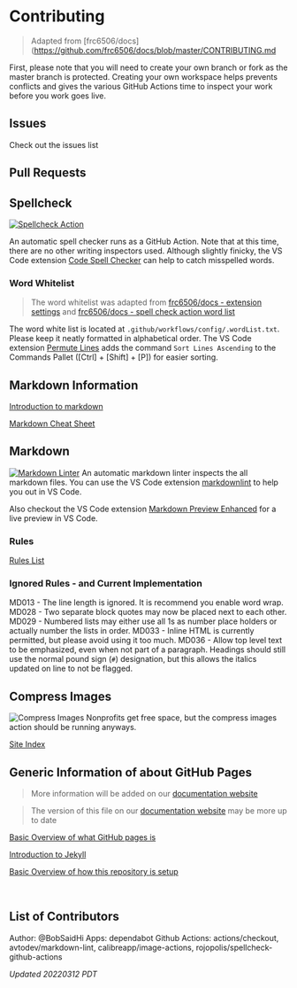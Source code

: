 # Contributing

> Adapted from [frc6506/docs](https://github.com/frc6506/docs/blob/master/CONTRIBUTING.md

First, please note that you will need to create your own branch or fork as the master branch is protected.  Creating your own workspace helps prevents conflicts and gives the various GitHub Actions time to inspect your work before you work goes live.

## Issues

Check out the issues list

## Pull Requests

## Spellcheck

[![Spellcheck Action](https://github.com/frc6506/frc6506.github.io/actions/workflows/spell.yml/badge.svg)](https://github.com/frc6506/frc6506.github.io/actions/workflows/spell.yml)

An automatic spell checker runs as a GitHub Action.  Note that at this time, there are no other writing inspectors used.  Although slightly finicky, the VS Code extension [Code Spell Checker](https://marketplace.visualstudio.com/items?itemName=streetsidesoftware.code-spell-checker) can help to catch misspelled words.

### Word Whitelist

> The word whitelist was adapted from [frc6506/docs - extension settings](https://github.com/frc6506/docs/blob/master/.vscode/settings.json) and [frc6506/docs - spell check action word list](https://github.com/frc6506/docs/blob/master/.github/workflows/config/.wordList.txt)

The word white list is located at `.github/workflows/config/.wordList.txt`.  Please keep it neatly formatted in alphabetical order.  The VS Code extension [Permute Lines](https://marketplace.visualstudio.com/items?itemName=earshinov.permute-lines) adds the command `Sort Lines Ascending` to the Commands Pallet ([Ctrl] + [Shift] + [P]) for easier sorting.

## Markdown Information

[Introduction to markdown](https://www.markdownguide.org/getting-started/)

[Markdown Cheat Sheet](https://www.markdownguide.org/cheat-sheet/)

## Markdown

[![Markdown Linter](https://github.com/frc6506/frc6506.github.io/actions/workflows/markdownwonLinter.yml/badge.svg)](https://github.com/frc6506/frc6506.github.io/actions/workflows/markdownwonLinter.yml)
An automatic markdown linter inspects the all markdown files.  You can use the VS Code extension [markdownlint](https://marketplace.visualstudio.com/items?itemName=DavidAnson.vscode-markdownlint) to help you out in VS Code.

Also checkout the VS Code extension [Markdown Preview Enhanced](https://marketplace.visualstudio.com/items?itemName=shd101wyy.markdown-preview-enhanced) for a live preview in VS Code.

### Rules

[Rules List](https://github.com/DavidAnson/markdownlint/blob/main/doc/Rules.md})

### Ignored Rules - and Current Implementation

MD013 - The line length is ignored.  It is recommend you enable word wrap.
MD028 - Two separate block quotes may now be placed next to each other.
MD029 - Numbered lists may either use all 1s as number place holders or actually number the lists in order.
MD033 - Inline HTML is currently permitted, but please avoid using it too much.
MD036 - Allow top level text to be emphasized, even when not part of a paragraph.  Headings should still use the normal pound sign (`#`) designation, but this allows the italics updated on line to not be flagged.

## Compress Images

![Compress Images](https://github.com/frc6506/docs/workflows/Compress%20Images/badge.svg)
Nonprofits get free space, but the compress images action should be running anyways.

[Site Index](https://frc6506.github.io/docs/index)

## Generic Information of about GitHub Pages

> More information will be added on our [documentation website](https://frc6506.github.io/docs/)

> The version of this file on our [documentation website](https://github.com/frc6506/docs/blob/master/CONTRIBUTING.md) may be more up to date

[Basic Overview of what GitHub pages is](https://pages.github.com/)

[Introduction to Jekyll](https://help.github.com/en/github/working-with-github-pages/setting-up-a-github-pages-site-with-jekyll)

[Basic Overview of how this repository is setup](https://nicolas-van.github.io/easy-markdown-to-github-pages/)

<br>

## List of Contributors

Author: @BobSaidHi
Apps: dependabot
Github Actions: actions/checkout, avtodev/markdown-lint, calibreapp/image-actions, rojopolis/spellcheck-github-actions

_Updated 20220312 PDT_
